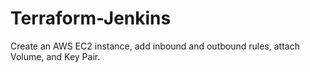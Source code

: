 # Terraform-Jenkins
Create an AWS EC2 instance, add inbound and outbound rules, attach Volume, and Key Pair.
